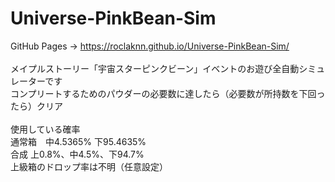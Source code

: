 # Universe-PinkBean-Sim
GitHub Pages -> https://roclaknn.github.io/Universe-PinkBean-Sim/<br><br>
メイプルストーリー「宇宙スターピンクビーン」イベントのお遊び全自動シミュレーターです<br>
コンプリートするためのパウダーの必要数に達したら（必要数が所持数を下回ったら）クリア<br>
<br>
使用している確率<br>
通常箱　中4.5365%  下95.4635%<br>
合成 上0.8%、中4.5%、下94.7%<br>
上級箱のドロップ率は不明（任意設定）<br>
